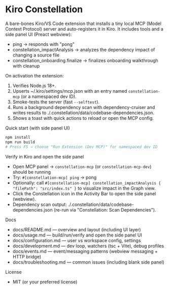 # Kiro Constellation

A bare-bones Kiro/VS Code extension that installs a tiny local MCP (Model Context Protocol) server and auto-registers it in Kiro. It includes tools and a side panel UI (Preact webview):

- ping → responds with "pong"
- constellation_impactAnalysis → analyzes the dependency impact of changing a source file
- constellation_onboarding.finalize → finalizes onboarding walkthrough with cleanup

On activation the extension:
1. Verifies Node.js 18+.
2. Upserts ~/.kiro/settings/mcp.json with an entry named `constellation-mcp` (or a namespaced dev ID).
3. Smoke-tests the server (fast `--selftest`).
4. Runs a background dependency scan with dependency-cruiser and writes results to ./.constellation/data/codebase-dependencies.json.
5. Shows a toast with quick actions to reload or open the MCP config.

Quick start (with side panel UI)

```bash
npm install
npm run build
# Press F5 → choose "Run Extension (Dev MCP)" for namespaced dev ID
```

Verify in Kiro and open the side panel
- Open MCP panel → `constellation-mcp` (or `constellation-mcp-dev`) should be running
- Try: `#[constellation-mcp] ping` → pong
- Optionally: call `#[constellation-mcp] constellation_impactAnalysis { "filePath": "src/index.ts" }` to visualize impact in the Graph view.
- Click the Constellation icon in the Activity Bar to open the side panel (webview).
- Dependency scan output: ./.constellation/data/codebase-dependencies.json (re-run via "Constellation: Scan Dependencies").

Docs
- docs/README.md — overview and layout (including UI layer)
- docs/usage.md — build/run/verify and open the side panel UI
- docs/configuration.md — user vs workspace config, settings
- docs/development.md — dev loop, watchers (tsc + Vite), debug profiles
- docs/events.md — event/messaging patterns (webview messaging + HTTP bridge)
- docs/troubleshooting.md — common issues (including blank side panel)

License
- MIT (or your preferred license)
